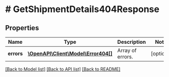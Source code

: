 # # GetShipmentDetails404Response

## Properties

Name | Type | Description | Notes
------------ | ------------- | ------------- | -------------
**errors** | [**\OpenAPI\Client\Model\Error404[]**](Error404.md) | Array of errors. | [optional]

[[Back to Model list]](../../README.md#models) [[Back to API list]](../../README.md#endpoints) [[Back to README]](../../README.md)
